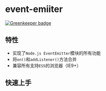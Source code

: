# event-emiiter

[![Greenkeeper badge](https://badges.greenkeeper.io/ulivz/event-air.svg)](https://greenkeeper.io/)

## 特性

- 实现了`Node.js EventEmitter`模块的所有功能
- 将`on()`和`addListener()`方法合并
- 兼容所有支持`ES5`的浏览器（IE9+）

## 快速上手

```js

```

## 





